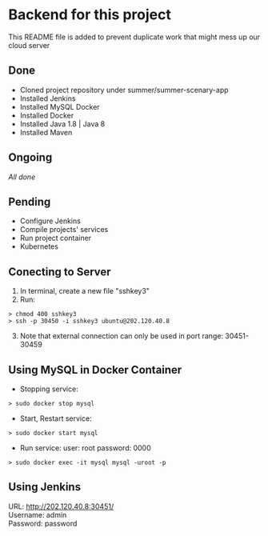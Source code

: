 # Backend for this project  

This README file is added to prevent duplicate work that might mess up our cloud server

## Done

- Cloned project repository under summer/summer-scenary-app
- Installed Jenkins
- Installed MySQL Docker
- Installed Docker
- Installed Java 1.8 | Java 8
- Installed Maven

## Ongoing

*All done*

## Pending

- Configure Jenkins
- Compile projects' services
- Run project container
- Kubernetes

## Conecting to Server

1. In terminal, create a new file "sshkey3"
2. Run:
```
> chmod 400 sshkey3
> ssh -p 30450 -i sshkey3 ubuntu@202.120.40.8
```
3. Note that external connection can only be used in port range: 30451-30459

## Using MySQL in Docker Container

- Stopping service:
```
> sudo docker stop mysql
```
- Start, Restart service:
```
> sudo docker start mysql
```
- Run service:
user: root
password: 0000
```
> sudo docker exec -it mysql mysql -uroot -p
```

## Using Jenkins

URL: http://202.120.40.8:30451/  
Username: admin  
Password: password  

